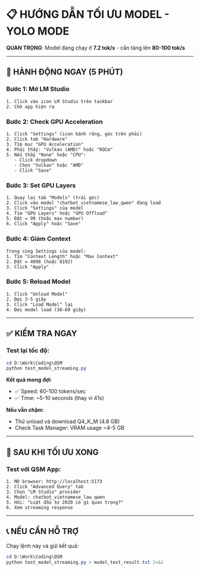 # 📋 HƯỚNG DẪN TỐI ƯU MODEL - YOLO MODE

**QUAN TRỌNG**: Model đang chạy ở **7.2 tok/s** - cần tăng lên **80-100 tok/s**

---

## 🚨 HÀNH ĐỘNG NGAY (5 PHÚT)

### Bước 1: Mở LM Studio
```
1. Click vào icon LM Studio trên taskbar
2. Chờ app hiện ra
```

### Bước 2: Check GPU Acceleration
```
1. Click "Settings" (icon bánh răng, góc trên phải)
2. Click tab "Hardware" 
3. Tìm mục "GPU Acceleration"
4. Phải thấy: "Vulkan (AMD)" hoặc "ROCm"
5. Nếu thấy "None" hoặc "CPU":
   - Click dropdown
   - Chọn "Vulkan" hoặc "AMD"
   - Click "Save"
```

### Bước 3: Set GPU Layers
```
1. Quay lại tab "Models" (trái góc)
2. Click vào model "chatbot_vietnamese_law_qwen" đang load
3. Click "Settings" của model
4. Tìm "GPU Layers" hoặc "GPU Offload"
5. Đặt = 99 (hoặc max number)
6. Click "Apply" hoặc "Save"
```

### Bước 4: Giảm Context
```
Trong cùng Settings của model:
1. Tìm "Context Length" hoặc "Max Context"
2. Đặt = 4096 (hoặc 8192)
3. Click "Apply"
```

### Bước 5: Reload Model
```
1. Click "Unload Model"
2. Đợi 3-5 giây
3. Click "Load Model" lại
4. Đợi model load (30-60 giây)
```

---

## ✅ KIỂM TRA NGAY

### Test lại tốc độ:
```powershell
cd D:\Work\Coding\QSM
python test_model_streaming.py
```

**Kết quả mong đợi**:
- ✅ Speed: 60-100 tokens/sec
- ✅ Time: ~5-10 seconds (thay vì 41s)

**Nếu vẫn chậm**:
- Thử unload và download Q4_K_M (4.8 GB)
- Check Task Manager: VRAM usage ~4-5 GB

---

## 🎯 SAU KHI TỐI ƯU XONG

### Test với QSM App:
```
1. Mở browser: http://localhost:5173
2. Click "Advanced Query" tab
3. Chọn "LM Studio" provider
4. Model: chatbot_vietnamese_law_qwen
5. Hỏi: "Luật đầu tư 2020 có gì quan trọng?"
6. Xem streaming response
```

---

## 📞 NẾU CẦN HỖ TRỢ

Chạy lệnh này và gửi kết quả:
```powershell
cd D:\Work\Coding\QSM
python test_model_streaming.py > model_test_result.txt 2>&1
```

